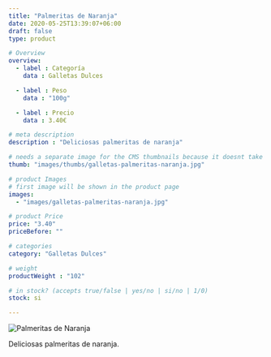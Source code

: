 ```yaml
---
title: "Palmeritas de Naranja"
date: 2020-05-25T13:39:07+06:00
draft: false
type: product

# Overview
overview:
  - label : Categoría
    data : Galletas Dulces

  - label : Peso
    data : "100g"

  - label : Precio
    data : 3.40€

# meta description
description : "Deliciosas palmeritas de naranja"

# needs a separate image for the CMS thumbnails because it doesnt take arrays (slideshow images)
thumb: "images/thumbs/galletas-palmeritas-naranja.jpg"

# product Images
# first image will be shown in the product page
images:
  - "images/galletas-palmeritas-naranja.jpg"

# product Price
price: "3.40"
priceBefore: ""

# categories
category: "Galletas Dulces"

# weight
productWeight : "102"

# in stock? (accepts true/false | yes/no | si/no | 1/0)
stock: si

---
```

![Palmeritas de Naranja](/images/galletas-palmeritas-naranja.jpg "Palmeritas de Naranja")

Deliciosas palmeritas de naranja.
